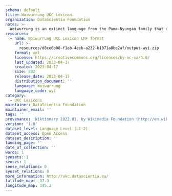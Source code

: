 ```yaml
---
schema: default
title: Woiwurrung UKC Lexicon
organization: DataScientia Foundation
notes: >-
  Woiwurrung is an extinct language from the Pama-Nyungan family that used to be spoken in Australia. The UKC Lexicon of Woiwurrung is represented as a lexico-semantic network. It consists of words, word senses, synsets, as well as sense-level and synset-level relationships
resources:
  - name: Woiwurrung UKC Lexicon LMF format
    url: >-
      resources/d8ce6b08-f1ab-4eeb-a232-b1071a8be2af/output-wyi.zip
    format: xml
    license: https://creativecommons.org/licenses/by-nc-sa/4.0/
    last_updated: 2023-04-17
    created: 2023-04-17
    size: 802
    release_date: 2023-04-17
    distribution_document: ''
    language: Woiwurrung
    language_code: wyi
category:
  - UKC Lexicons
maintainer: DataScientia Foundation
maintainer_email: ''
tags: ''
provenance: 'Wiktionary 2022.01. by Wikimedia Foundation (http://en.wiktionary.org); Princeton WordNet 2.1 by Princeton University (https://wordnet.princeton.edu)'
version: '1.0'
dataset_level: Language Level (L1-2)
dataset_access: Open Access
dataset_description: ''
landing_page: ''
date_of_collection: ''
words: 1
synsets: 1
senses: 1
sense_relations: 0
synset_relations: 0
more_information: http://ukc.datascientia.eu/
latitude_map: -37.3
longitude_map: 145.3
---
```

